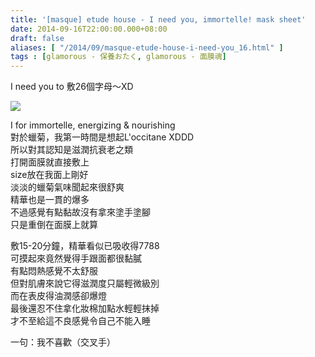 ```yaml
---
title: '[masque] etude house - I need you, immortelle! mask sheet'
date: 2014-09-16T22:00:00.000+08:00
draft: false
aliases: [ "/2014/09/masque-etude-house-i-need-you_16.html" ]
tags : [glamorous - 保養おたく, glamorous - 面膜魂]
---
```


I need you to 敷26個字母～XD  

![](/images/etudehousei.jpg)

I for immortelle, energizing & nourishing  
對於蠟菊，我第一時間是想起L'occitane XDDD  
所以對其認知是滋潤抗衰老之類  
打開面膜就直接敷上  
size放在我面上剛好  
淡淡的蠟菊氣味聞起來很舒爽  
精華也是一貫的爆多  
不過感覺有點黏故沒有拿來塗手塗腳  
只是重倒在面膜上就算  
  
敷15-20分鐘，精華看似已吸收得7788  
可摸起來竟然覺得手跟面都很黏膩  
有點悶熱感覺不太舒服  
但對肌膚來說它得滋潤度只屬輕微級別  
而在表皮得油潤感卻爆燈  
最後還忍不住拿化妝棉加點水輕輕抹掉  
才不至給這不良感覺令自己不能入睡  
  
一句：我不喜歡（交叉手）
